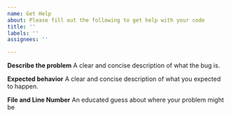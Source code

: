 ```yaml
---
name: Get Help
about: Please fill out the following to get help with your code
title: ''
labels: ''
assignees: ''

---
```


**Describe the problem**
A clear and concise description of what the bug is.

**Expected behavior**
A clear and concise description of what you expected to happen.

**File and Line Number**
An educated guess about where your problem might be
